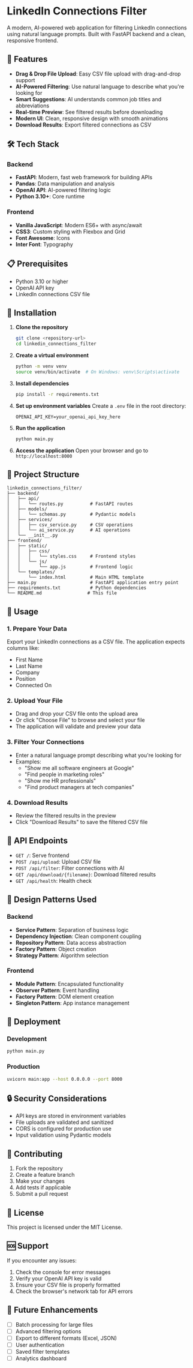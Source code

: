 # LinkedIn Connections Filter

A modern, AI-powered web application for filtering LinkedIn connections using natural language prompts. Built with FastAPI backend and a clean, responsive frontend.

## 🚀 Features

- **Drag & Drop File Upload**: Easy CSV file upload with drag-and-drop support
- **AI-Powered Filtering**: Use natural language to describe what you're looking for
- **Smart Suggestions**: AI understands common job titles and abbreviations
- **Real-time Preview**: See filtered results before downloading
- **Modern UI**: Clean, responsive design with smooth animations
- **Download Results**: Export filtered connections as CSV

## 🛠️ Tech Stack

### Backend
- **FastAPI**: Modern, fast web framework for building APIs
- **Pandas**: Data manipulation and analysis
- **OpenAI API**: AI-powered filtering logic
- **Python 3.10+**: Core runtime

### Frontend
- **Vanilla JavaScript**: Modern ES6+ with async/await
- **CSS3**: Custom styling with Flexbox and Grid
- **Font Awesome**: Icons
- **Inter Font**: Typography

## 📋 Prerequisites

- Python 3.10 or higher
- OpenAI API key
- LinkedIn connections CSV file

## 🚀 Installation

1. **Clone the repository**
   ```bash
   git clone <repository-url>
   cd linkedin_connections_filter
   ```

2. **Create a virtual environment**
   ```bash
   python -m venv venv
   source venv/bin/activate  # On Windows: venv\Scripts\activate
   ```

3. **Install dependencies**
   ```bash
   pip install -r requirements.txt
   ```

4. **Set up environment variables**
   Create a `.env` file in the root directory:
   ```env
   OPENAI_API_KEY=your_openai_api_key_here
   ```

5. **Run the application**
   ```bash
   python main.py
   ```

6. **Access the application**
   Open your browser and go to `http://localhost:8000`

## 📁 Project Structure

```
linkedin_connections_filter/
├── backend/
│   ├── api/
│   │   └── routes.py          # FastAPI routes
│   ├── models/
│   │   └── schemas.py         # Pydantic models
│   ├── services/
│   │   ├── csv_service.py     # CSV operations
│   │   └── ai_service.py      # AI operations
│   └── __init__.py
├── frontend/
│   ├── static/
│   │   ├── css/
│   │   │   └── styles.css     # Frontend styles
│   │   └── js/
│   │       └── app.js         # Frontend logic
│   └── templates/
│       └── index.html         # Main HTML template
├── main.py                    # FastAPI application entry point
├── requirements.txt           # Python dependencies
└── README.md                 # This file
```

## 🎯 Usage

### 1. Prepare Your Data
Export your LinkedIn connections as a CSV file. The application expects columns like:
- First Name
- Last Name
- Company
- Position
- Connected On

### 2. Upload Your File
- Drag and drop your CSV file onto the upload area
- Or click "Choose File" to browse and select your file
- The application will validate and preview your data

### 3. Filter Your Connections
- Enter a natural language prompt describing what you're looking for
- Examples:
  - "Show me all software engineers at Google"
  - "Find people in marketing roles"
  - "Show me HR professionals"
  - "Find product managers at tech companies"

### 4. Download Results
- Review the filtered results in the preview
- Click "Download Results" to save the filtered CSV file

## 🔧 API Endpoints

- `GET /`: Serve frontend
- `POST /api/upload`: Upload CSV file
- `POST /api/filter`: Filter connections with AI
- `GET /api/download/{filename}`: Download filtered results
- `GET /api/health`: Health check

## 🎨 Design Patterns Used

### Backend
- **Service Pattern**: Separation of business logic
- **Dependency Injection**: Clean component coupling
- **Repository Pattern**: Data access abstraction
- **Factory Pattern**: Object creation
- **Strategy Pattern**: Algorithm selection

### Frontend
- **Module Pattern**: Encapsulated functionality
- **Observer Pattern**: Event handling
- **Factory Pattern**: DOM element creation
- **Singleton Pattern**: App instance management

## 🚀 Deployment

### Development
```bash
python main.py
```

### Production
```bash
uvicorn main:app --host 0.0.0.0 --port 8000
```

## 🔒 Security Considerations

- API keys are stored in environment variables
- File uploads are validated and sanitized
- CORS is configured for production use
- Input validation using Pydantic models

## 🤝 Contributing

1. Fork the repository
2. Create a feature branch
3. Make your changes
4. Add tests if applicable
5. Submit a pull request

## 📝 License

This project is licensed under the MIT License.

## 🆘 Support

If you encounter any issues:
1. Check the console for error messages
2. Verify your OpenAI API key is valid
3. Ensure your CSV file is properly formatted
4. Check the browser's network tab for API errors

## 🔮 Future Enhancements

- [ ] Batch processing for large files
- [ ] Advanced filtering options
- [ ] Export to different formats (Excel, JSON)
- [ ] User authentication
- [ ] Saved filter templates
- [ ] Analytics dashboard 